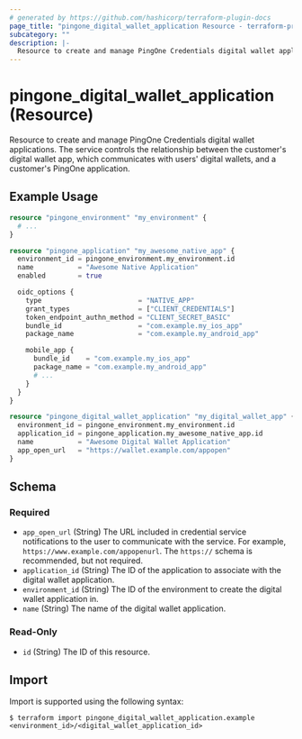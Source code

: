 ```yaml
---
# generated by https://github.com/hashicorp/terraform-plugin-docs
page_title: "pingone_digital_wallet_application Resource - terraform-provider-pingone"
subcategory: ""
description: |-
  Resource to create and manage PingOne Credentials digital wallet applications. The service controls the relationship between the customer's digital wallet app, which communicates with users' digital wallets, and a customer's PingOne application.
---
```


# pingone_digital_wallet_application (Resource)

Resource to create and manage PingOne Credentials digital wallet applications. The service controls the relationship between the customer's digital wallet app, which communicates with users' digital wallets, and a customer's PingOne application.

## Example Usage

```terraform
resource "pingone_environment" "my_environment" {
  # ...
}

resource "pingone_application" "my_awesome_native_app" {
  environment_id = pingone_environment.my_environment.id
  name           = "Awesome Native Application"
  enabled        = true

  oidc_options {
    type                        = "NATIVE_APP"
    grant_types                 = ["CLIENT_CREDENTIALS"]
    token_endpoint_authn_method = "CLIENT_SECRET_BASIC"
    bundle_id                   = "com.example.my_ios_app"
    package_name                = "com.example.my_android_app"

    mobile_app {
      bundle_id    = "com.example.my_ios_app"
      package_name = "com.example.my_android_app"
      # ...
    }
  }
}

resource "pingone_digital_wallet_application" "my_digital_wallet_app" {
  environment_id = pingone_environment.my_environment.id
  application_id = pingone_application.my_awesome_native_app.id
  name           = "Awesome Digital Wallet Application"
  app_open_url   = "https://wallet.example.com/appopen"
}
```

<!-- schema generated by tfplugindocs -->
## Schema

### Required

- `app_open_url` (String) The URL included in credential service notifications to the user to communicate with the service. For example, `https://www.example.com/appopenurl`.  The `https://` schema is recommended, but not required.
- `application_id` (String) The ID of the application to associate with the digital wallet application.
- `environment_id` (String) The ID of the environment to create the digital wallet application in.
- `name` (String) The name of the digital wallet application.

### Read-Only

- `id` (String) The ID of this resource.

## Import

Import is supported using the following syntax:

```shell
$ terraform import pingone_digital_wallet_application.example <environment_id>/<digital_wallet_application_id>
```
